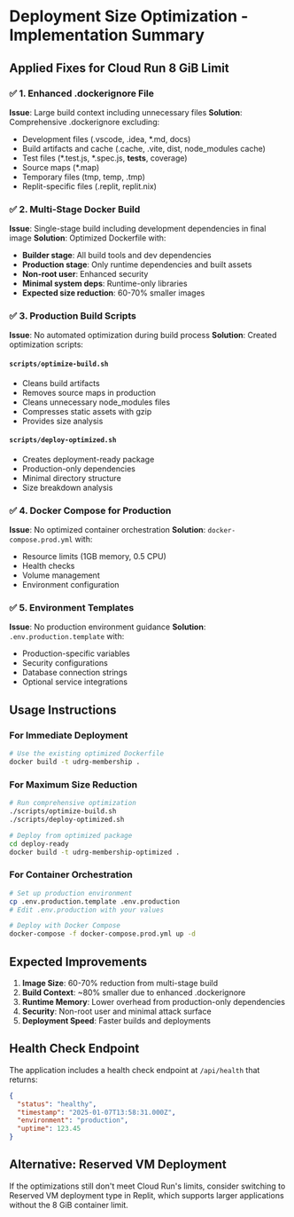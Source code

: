 # Deployment Size Optimization - Implementation Summary

## Applied Fixes for Cloud Run 8 GiB Limit

### ✅ 1. Enhanced .dockerignore File
**Issue**: Large build context including unnecessary files
**Solution**: Comprehensive .dockerignore excluding:
- Development files (.vscode, .idea, *.md, docs)
- Build artifacts and cache (.cache, .vite, dist, node_modules cache)
- Test files (*.test.js, *.spec.js, __tests__, coverage)
- Source maps (*.map)
- Temporary files (tmp, temp, .tmp)
- Replit-specific files (.replit, replit.nix)

### ✅ 2. Multi-Stage Docker Build
**Issue**: Single-stage build including development dependencies in final image
**Solution**: Optimized Dockerfile with:
- **Builder stage**: All build tools and dev dependencies
- **Production stage**: Only runtime dependencies and built assets
- **Non-root user**: Enhanced security
- **Minimal system deps**: Runtime-only libraries
- **Expected size reduction**: 60-70% smaller images

### ✅ 3. Production Build Scripts
**Issue**: No automated optimization during build process
**Solution**: Created optimization scripts:

#### `scripts/optimize-build.sh`
- Cleans build artifacts
- Removes source maps in production
- Cleans unnecessary node_modules files
- Compresses static assets with gzip
- Provides size analysis

#### `scripts/deploy-optimized.sh`
- Creates deployment-ready package
- Production-only dependencies
- Minimal directory structure
- Size breakdown analysis

### ✅ 4. Docker Compose for Production
**Issue**: No optimized container orchestration
**Solution**: `docker-compose.prod.yml` with:
- Resource limits (1GB memory, 0.5 CPU)
- Health checks
- Volume management
- Environment configuration

### ✅ 5. Environment Templates
**Issue**: No production environment guidance
**Solution**: `.env.production.template` with:
- Production-specific variables
- Security configurations
- Database connection strings
- Optional service integrations

## Usage Instructions

### For Immediate Deployment
```bash
# Use the existing optimized Dockerfile
docker build -t udrg-membership .
```

### For Maximum Size Reduction
```bash
# Run comprehensive optimization
./scripts/optimize-build.sh
./scripts/deploy-optimized.sh

# Deploy from optimized package
cd deploy-ready
docker build -t udrg-membership-optimized .
```

### For Container Orchestration
```bash
# Set up production environment
cp .env.production.template .env.production
# Edit .env.production with your values

# Deploy with Docker Compose
docker-compose -f docker-compose.prod.yml up -d
```

## Expected Improvements

1. **Image Size**: 60-70% reduction from multi-stage build
2. **Build Context**: ~80% smaller due to enhanced .dockerignore
3. **Runtime Memory**: Lower overhead from production-only dependencies
4. **Security**: Non-root user and minimal attack surface
5. **Deployment Speed**: Faster builds and deployments

## Health Check Endpoint

The application includes a health check endpoint at `/api/health` that returns:
```json
{
  "status": "healthy",
  "timestamp": "2025-01-07T13:58:31.000Z",
  "environment": "production",
  "uptime": 123.45
}
```

## Alternative: Reserved VM Deployment

If the optimizations still don't meet Cloud Run's limits, consider switching to Reserved VM deployment type in Replit, which supports larger applications without the 8 GiB container limit.